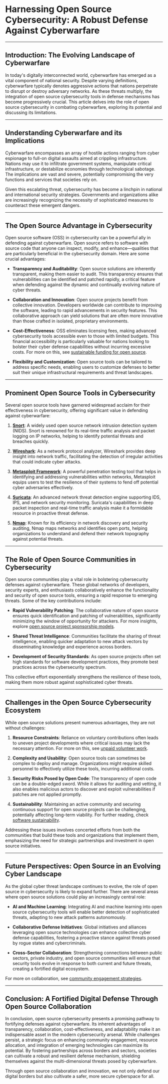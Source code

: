 # Harnessing Open Source Cybersecurity: A Robust Defense Against Cyberwarfare

---

## Introduction: The Evolving Landscape of Cyberwarfare

In today's digitally interconnected world, cyberwarfare has emerged as a vital component of national security. Despite varying definitions, cyberwarfare typically denotes aggressive actions that nations perpetrate to disrupt or destroy adversary networks. As these threats multiply, the integration of open source cybersecurity tools in defense mechanisms has become progressively crucial. This article delves into the role of open source cybersecurity in combating cyberwarfare, exploring its potential and discussing its limitations.

---

## Understanding Cyberwarfare and its Implications

Cyberwarfare encompasses an array of hostile actions ranging from cyber espionage to full-on digital assaults aimed at crippling infrastructure. Nations may use it to infiltrate government systems, manipulate critical infrastructure, or destabilize economies through technological sabotage. The implications are vast and severe, potentially compromising the very functions and services that societies rely on.

Given this escalating threat, cybersecurity has become a linchpin in national and international security strategies. Governments and organizations alike are increasingly recognizing the necessity of sophisticated measures to counteract these emergent dangers.

---

## The Open Source Advantage in Cybersecurity

Open source software (OSS) in cybersecurity can be a powerful ally in defending against cyberwarfare. Open source refers to software with source code that anyone can inspect, modify, and enhance—qualities that are particularly beneficial in the cybersecurity domain. Here are some crucial advantages:

- **Transparency and Auditability**: Open source solutions are inherently transparent, making them easier to audit. This transparency ensures that vulnerabilities can be identified and patched rapidly, a critical feature when defending against the dynamic and continually evolving nature of cyber threats.

- **Collaboration and Innovation**: Open source projects benefit from collective innovation. Developers worldwide can contribute to improving the software, leading to rapid advancements in security features. This collaborative approach can yield solutions that are often more innovative than those crafted in isolated, proprietary environments.

- **Cost-Effectiveness**: OSS eliminates licensing fees, making advanced cybersecurity tools accessible even to those with limited budgets. This financial accessibility is particularly valuable for nations looking to bolster their cyber defense capabilities without incurring excessive costs. For more on this, see [sustainable funding for open source](https://www.license-token.com/wiki/sustainable-funding-for-open-source).

- **Flexibility and Customization**: Open source tools can be tailored to address specific needs, enabling users to customize defenses to better suit their unique infrastructural requirements and threat landscapes.

---

## Prominent Open Source Tools in Cybersecurity

Several open source tools have garnered widespread acclaim for their effectiveness in cybersecurity, offering significant value in defending against cyberwarfare:

1. **[Snort](https://www.snort.org/)**: A widely used open source network intrusion detection system (NIDS). Snort is renowned for its real-time traffic analysis and packet logging on IP networks, helping to identify potential threats and breaches quickly.

2. **[Wireshark](https://www.wireshark.org/)**: As a network protocol analyzer, Wireshark provides deep insight into network traffic, facilitating the detection of irregular activities that could indicate cyber attacks.

3. **[Metasploit Framework](https://www.metasploit.com/)**: A powerful penetration testing tool that helps in identifying and addressing vulnerabilities within networks, Metasploit equips users to test the resilience of their systems to fend off potential cyber adversaries effectively.

4. **[Suricata](https://suricata.io/)**: An advanced network threat detection engine supporting IDS, IPS, and network security monitoring. Suricata's capabilities in deep packet inspection and real-time traffic analysis make it a formidable resource in proactive threat defense.

5. **[Nmap](https://nmap.org/)**: Known for its efficiency in network discovery and security auditing, Nmap maps networks and identifies open ports, helping organizations to understand and defend their network topography against potential threats.

---

## The Role of Open Source Communities in Cybersecurity

Open source communities play a vital role in bolstering cybersecurity defenses against cyberwarfare. These global networks of developers, security experts, and enthusiasts collaboratively enhance the functionality and security of open source tools, ensuring a rapid response to emerging threats. Some of the key contributions include:

- **Rapid Vulnerability Patching**: The collaborative nature of open source ensures quick identification and patching of vulnerabilities, significantly minimizing the window of opportunity for attackers. For more insights, explore [open source project sponsorship models](https://www.license-token.com/wiki/open-source-project-sponsorship-models).

- **Shared Threat Intelligence**: Communities facilitate the sharing of threat intelligence, enabling quicker adaptation to new attack vectors by disseminating knowledge and experience across borders.

- **Development of Security Standards**: As open source projects often set high standards for software development practices, they promote best practices across the cybersecurity spectrum.

This collective effort exponentially strengthens the resilience of these tools, making them more robust against sophisticated cyber threats.

---

## Challenges in the Open Source Cybersecurity Ecosystem

While open source solutions present numerous advantages, they are not without challenges:

1. **Resource Constraints**: Reliance on voluntary contributions often leads to uneven project developments where critical issues may lack the necessary attention. For more on this, see [unpaid volunteer work](https://www.license-token.com/wiki/unpaid-volunteer-work).

2. **Complexity and Usability**: Open source tools can sometimes be complex to deploy and manage. Organizations might require skilled personnel to effectively utilize these tools, incurring additional costs.

3. **Security Risks Posed by Open Code**: The transparency of open code can be a double-edged sword. While it allows for auditing and vetting, it also enables malicious actors to discover and exploit vulnerabilities if patches are not applied promptly.

4. **Sustainability**: Maintaining an active community and securing continuous support for open source projects can be challenging, potentially affecting long-term viability. For further reading, check [software sustainability](https://www.license-token.com/wiki/software-sustainability).

Addressing these issues involves concerted efforts from both the communities that build these tools and organizations that implement them, emphasizing the need for strategic partnerships and investment in open source initiatives.

---

## Future Perspectives: Open Source in an Evolving Cyber Landscape

As the global cyber threat landscape continues to evolve, the role of open source in cybersecurity is likely to expand further. There are several areas where open source solutions could play an increasingly central role:

- **AI and Machine Learning**: Integrating AI and machine learning into open source cybersecurity tools will enable better detection of sophisticated threats, adapting to new attack patterns autonomously.

- **Collaborative Defense Initiatives**: Global initiatives and alliances leveraging open source technologies can enhance collective cyber defense capabilities, fostering a proactive stance against threats posed by rogue states and cybercriminals.

- **Cross-Sector Collaboration**: Strengthening connections between public sectors, private industry, and open source communities will ensure that security tools evolve in response to both current and future threats, creating a fortified digital ecosystem.

For more on collaboration, see [community engagement strategies](https://www.license-token.com/wiki/community-engagement-strategies).

---

## Conclusion: A Fortified Digital Defense Through Open Source Collaboration

In conclusion, open source cybersecurity presents a promising pathway to fortifying defenses against cyberwarfare. Its inherent advantages of transparency, collaboration, cost-effectiveness, and adaptability make it an indispensable asset in the modern cybersecurity arsenal. While challenges persist, a strategic focus on enhancing community engagement, resource allocation, and integration of emerging technologies can maximize its potential. By fostering partnerships across borders and sectors, societies can cultivate a robust and resilient defense mechanism, shielding themselves against the multi-dimensional threats posed by cyberwarfare.

Through open source collaboration and innovation, we not only defend our digital borders but also cultivate a safer, more secure cyberspace for all.